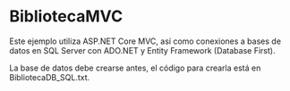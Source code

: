 # BibliotecaMVC

Este ejemplo utiliza ASP.NET Core MVC, así como conexiones a bases de datos en SQL Server con ADO.NET y Entity Framework (Database First).

La base de datos debe crearse antes, el código para crearla está en BibliotecaDB_SQL.txt.